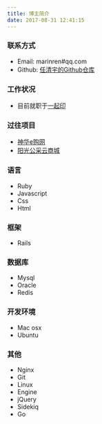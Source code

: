 ```yaml
---
title: 博主简介
date: 2017-08-31 12:41:15
---
```


### 联系方式
- Email: marinren#qq.com
- Github: [任清宇的Github仓库](https://github.com/Kevinqingyu)

### 工作状况
- 目前就职于[一起印](http://www.yiqiyin.com/)

### 过往项目
- [神华e购网](http://www.meie.com.cn/)
- [阳光公采云商城](http://www.govbuy.cn/)


### 语言
- Ruby
- Javascript
- Css
- Html

### 框架
- Rails

### 数据库
- Mysql
- Oracle
- Redis

### 开发环境
- Mac osx
- Ubuntu

### 其他
- Nginx
- Git
- Linux
- Engine
- jQuery
- Sidekiq
- Go
